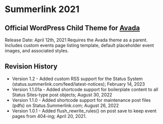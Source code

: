 # Summerlink 2021
## Official WordPress Child Theme for [Avada](https://avada.theme-fusion.com/)

Release Date: April 12th, 2021
Requires the Avada theme as a parent. Includes custom events page listing template, default placeholder event images, and associated styles.

Revision History
---
* Version 1.2 - Added custom RSS support for the Status System (status.summerlink.com/feed/latest-notices); February 14, 2023
* Version 1.1.01a - Added shortcode support for boilerplate content to all Status Sites-type post objects; August 30, 2022
* Version 1.1.0 - Added shortcode support for maintenance post files (pdfs) on Status.Summerlink.com; August 26, 2022
* Version 1.0.1 - Added flush_rewrite_rules() on post save to keep event pages from 404-ing; April 20, 2021.
